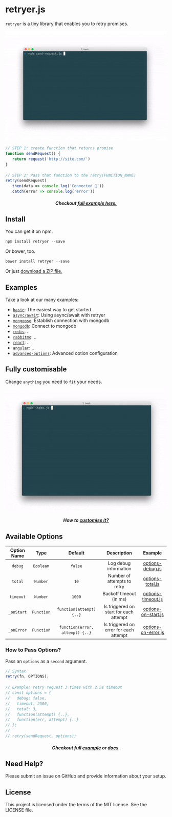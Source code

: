 # retryer.js

`retryer` is a tiny library that enables you to retry promises.

<p align="center">
  <img src="https://github.com/ykrevnyi/reconnect/blob/docs/docs/retryer-v1.5.1.gif" alt="retryer.js intro"/>
</p>

```javascript
// STEP 1: create function that returns promise
function sendRequest() {
   return request('http://site.com/')
}

// STEP 2: Pass that function to the retry(FUNCTION_NAME)
retry(sendRequest)
  .then(data => console.log('Connected 🎉'))
  .catch(error => console.log('error'))
```

<h5 align="center">Checkout <a href="https://github.com/ykrevnyi/reconnect/blob/docs/examples/basic">full example here.</a></h5>

## Install
You can get it on npm.
```javascript
npm install retryer --save
```

Or bower, too.
```javascript
bower install retryer --save
```

Or just [download a ZIP file.](https://github.com/ykrevnyi/reconnect/archive/master.zip)

## Examples

Take a look at our many examples:

- [`basic`](https://github.com/ykrevnyi/reconnect/blob/docs/examples/basic): The easiest way to get started
- [`async/await`](https://github.com/ykrevnyi/reconnect/blob/docs/examples/async-await.js): Using async/await with retryer
- [`mongoose`](https://github.com/ykrevnyi/reconnect/blob/docs/examples/mongoose.js): Establish connection with mongodb
- [`mongodb`](https://github.com/ykrevnyi/reconnect/blob/docs/examples/mongodb.js): Connect to mongodb
- [`redis`](https://github.com/ykrevnyi/reconnect/blob/docs/examples/redis.js): ..
- [`rabbitmq`](https://github.com/ykrevnyi/reconnect/blob/docs/examples/rabbitmq.js): ..
- [`react`](https://github.com/ykrevnyi/reconnect/blob/docs/examples/rabbitmq.js): ..
- [`angular`](https://github.com/ykrevnyi/reconnect/blob/docs/examples/rabbitmq.js): ..
- [`advanced-options`](https://github.com/ykrevnyi/reconnect/blob/docs/examples/advanced-options): Advanced option configuration

## Fully customisable
Change `anything` you need to `fit` your needs.

<p align="center">
  <img src="https://github.com/ykrevnyi/reconnect/blob/docs/docs/retryer-options-v1.0.1.gif" alt="retryer.js options"/>
</p>
<h5 align="center">How to <a href="https://github.com/ykrevnyi/reconnect/blob/docs/examples/advanced-options">customise it?</a></h5>


## Available Options
**Option Name**|**Type**|**Default**|**Description**|**Example**
:-------------:|:------:|:---------:|:-------------:|:--------:|
`debug`|`Boolean`|`false`|Log debug information|<a href="https://github.com/ykrevnyi/reconnect/blob/docs/examples/advanced-options/options-debug.js">options-debug.js</a>
`total`|`Number`|`10`|Number of attempts to retry|<a href="https://github.com/ykrevnyi/reconnect/blob/docs/examples/advanced-options/options-total.js">options-total.js</a>
`timeout`|`Number`|`1000`|Backoff timeout (in ms)|<a href="https://github.com/ykrevnyi/reconnect/blob/docs/examples/advanced-options/options-timeout.js">options-timeout.js</a>
`_onStart`|`Function`|`function(attempt) {..}`|Is triggered on start for each attempt|<a href="https://github.com/ykrevnyi/reconnect/blob/docs/examples/advanced-options/options-on-start.js">options-on-start.js</a>
`_onError`|`Function`|`function(error, attempt) {..}`|Is triggered on error for each attempt|<a href="https://github.com/ykrevnyi/reconnect/blob/docs/examples/advanced-options/options-on-error.js">options-on-error.js</a>

### How to Pass Options?

Pass an `options` as a `second` argument.

```javascript
// Syntax
retry(fn, OPTIONS);

// Example: retry request 3 times with 2.5s timeout
// const options = {
//   debug: false,
//   timeout: 2500,
//   total: 3,
//   function(attempt) {..},
//   function(err, attempt) {..}
// };
//
// retry(sendRequest, options);
```
<h5 align="center">Checkout full <a href="https://github.com/ykrevnyi/reconnect/blob/docs/examples/advanced-options/index.js">example</a> or <a href="https://github.com/ykrevnyi/reconnect/blob/docs/examples/advanced-options/">docs</a>.</h5>

## Need Help?
Please submit an issue on GitHub and provide information about your setup.

## License
This project is licensed under the terms of the MIT license. See the LICENSE file.
